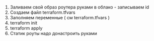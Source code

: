 1) Заливаем свой образ роутера руками в облако - записываем id
2) Создаем файл terraform.tfvars
3) Заполняем переменные ( см terraform.tfvars )
4) terraform init
5) terraform apply
6) Статик роуты надо донастроить руками
